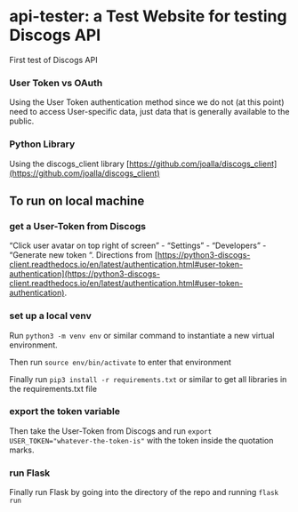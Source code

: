 # api-tester: a Test Website for testing Discogs API
First test of Discogs API

### User Token vs OAuth

Using the User Token authentication method since we do not (at this point) need to access User-specific data, just data that is generally available to the public.

### Python Library

Using the discogs_client library [https://github.com/joalla/discogs_client](https://github.com/joalla/discogs_client)

## To run on local machine

### get a User-Token from Discogs

“Click user avatar on top right of screen” - “Settings” - “Developers” - “Generate new token “. Directions from [https://python3-discogs-client.readthedocs.io/en/latest/authentication.html#user-token-authentication](https://python3-discogs-client.readthedocs.io/en/latest/authentication.html#user-token-authentication).

### set up a local venv

Run `python3 -m venv env` or similar command to instantiate a new virtual environment.

Then run `source env/bin/activate` to enter that environment

Finally run `pip3 install -r requirements.txt` or similar to get all libraries in the requirements.txt file

### export the token variable

Then take the User-Token from Discogs and run `export USER_TOKEN="whatever-the-token-is"` with the token inside the quotation marks.

### run Flask

Finally run Flask by going into the directory of the repo and running `flask run`

